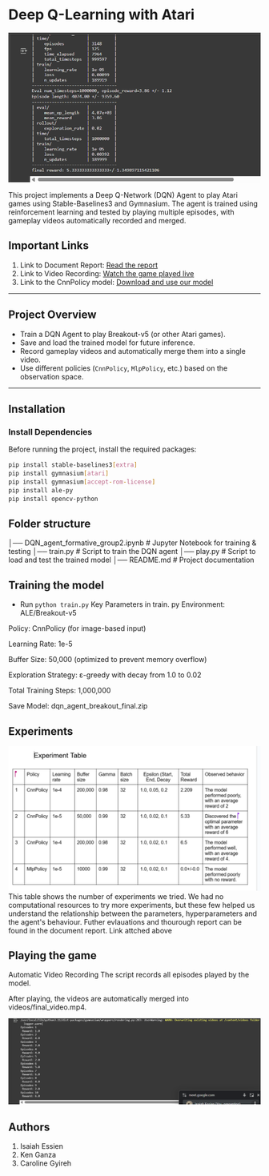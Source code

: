# Deep Q-Learning with Atari

![Logs](./images/final_cnn_log.png)


This project implements a Deep Q-Network (DQN) Agent to play Atari games using Stable-Baselines3 and Gymnasium. The agent is trained using reinforcement learning and tested by playing multiple episodes, with gameplay videos automatically recorded and merged.


## Important Links

1. Link to Document Report: [Read the report](https://docs.google.com/document/d/1Zi31nB2phCdlBAe-71EXWRT3vDTNPc1vG1QWQffsUVc/edit?usp=sharing)
1. Link to Video Recording: [Watch the game played live](https://drive.google.com/file/d/17qgu97kS4u0JMkmQ9_nCD3hM_wGcs31f/view?usp=sharing)
1. Link to the CnnPolicy model: [Download and use our model](https://drive.google.com/file/d/1vnySR5izAx4rLfIomgZ6dWA7wxPsb0Yq/view?usp=sharing)
---

## Project Overview
- Train a DQN Agent to play Breakout-v5 (or other Atari games).
- Save and load the trained model for future inference.
- Record gameplay videos and automatically merge them into a single video.
- Use different policies (`CnnPolicy`, `MlpPolicy`, etc.) based on the observation space.

---

## Installation
### Install Dependencies
Before running the project, install the required packages:

```sh
pip install stable-baselines3[extra]
pip install gymnasium[atari]
pip install gymnasium[accept-rom-license]
pip install ale-py
pip install opencv-python
```

## Folder structure 
│── DQN_agent_formative_group2.ipynb  # Jupyter Notebook for training & testing
│── train.py                           # Script to train the DQN agent
│── play.py                            # Script to load and test the trained model
│── README.md                          # Project documentation



## Training the model
- Run `python train.py`
Key Parameters in train.
py
Environment: ALE/Breakout-v5

Policy: CnnPolicy (for image-based input)

Learning Rate: 1e-5

Buffer Size: 50,000 (optimized to prevent memory overflow)

Exploration Strategy: ε-greedy with decay from 1.0 to 0.02

Total Training Steps: 1,000,000

Save Model: dqn_agent_breakout_final.zip

## Experiments

![table](./images/table.png)
This table shows the number of experiments we tried. We had no computational resources to try more experiments, but these few helped us understand the relationship between the parameters, hyperparameters and the agent's behaviour. 
Futher evlauations and thourough report can be found in the document report. Link attched above 

## Playing the game

Automatic Video Recording
The script records all episodes played by the model.

After playing, the videos are automatically merged into videos/final_video.mp4.

![Logs](./images/game_reward.png)

## Authors
1. Isaiah Essien
2. Ken Ganza
3. Caroline Gyireh
